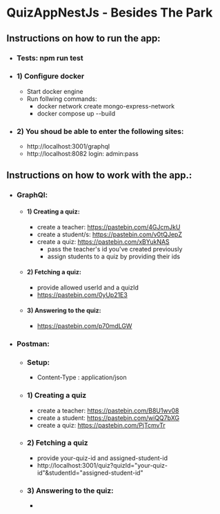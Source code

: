 # QuizAppNestJs - Besides The Park

## Instructions on how to run the app:
- ### Tests: npm run test
- ### 1) Configure docker
    - Start docker engine 
    - Run follwing commands: 
      - docker network create mongo-express-network
      - docker compose up --build
- ### 2) You shoud be able to enter the following sites:
    - http://localhost:3001/graphql
    - http://localhost:8082 login: admin:pass
## Instructions on how to work with the app.:
- ### GraphQl:
    - #### 1) Creating a quiz:
        - create a teacher: https://pastebin.com/4GJcmJkU
        - create a student/s: https://pastebin.com/v0tQJepZ
        - create a quiz: https://pastebin.com/xBYukNAS
            - pass the teacher's id you've created previously
            - assign students to a quiz by providing their ids
    - #### 2) Fetching a quiz:
        - provide allowed userId and a quizId
        - https://pastebin.com/0yUp21E3
    - #### 3) Answering to the quiz:
        - https://pastebin.com/p70mdLGW
- ### Postman:
    - ### Setup:
        - Content-Type : application/json
    - ### 1) Creating a quiz
        - create a teacher: https://pastebin.com/B8U1wv08
        - create a student: https://pastebin.com/wiQQ7bXG
        - create a quiz: https://pastebin.com/PjTcmvTr
    - ### 2) Fetching a quiz
        - provide your-quiz-id and assigned-student-id
        - http://localhost:3001/quiz?quizId="your-quiz-id"&studentId="assigned-student-id"
    - ### 3) Answering to the quiz:
        - 
